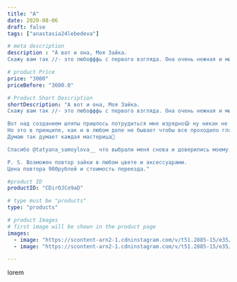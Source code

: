 ```yaml
---
title: "А"
date: 2020-08-06
draft: false
tags: ["anastasia24lebedeva"]

# meta description
description : "А вот и она, Моя Зайка.
Скажу вам так //- это любофффь с первого взгляда. Она очень нежная и милая. Родилась на одном дыхании, что бывает редко. Эта девушка мод"

# product Price
price: "3000"
priceBefore: "3600.0"

# Product Short Description
shortDescription: "А вот и она, Моя Зайка.
Скажу вам так //- это любофффь с первого взгляда. Она очень нежная и милая. Родилась на одном дыхании, что бывает редко. Эта девушка модница до кончиков ушек. Вы только посмотрите на её наряд!)))

Вот над созданием шляпы пришлось потрудиться мне изрядно😅 ну никак не хотела она подходить к платицу. И вот когда было далеко заполночь и силы мои были на исходе😑, признаюсь, я хотела сдаться и оставить её без шляпы или сделать бант... Мне пришла идея этой замечательной кепки 🧢, и знаете это чудесно. Мне кажется лучше этого ничего не подошло бы)🙂. Так что, бывает и такое, когда игрушка рождается без затруднений в чем//-то, а вот над каким//-то элементом одежды можно сидеть и сидеть несколько дней 🙄
Но это в принципе, как и в любом деле не бывает чтобы все проходило гладко, и мне это нравится. Сидеть, выдумывать, подбирать пряжу и фурнитуру. В этот момент ощущаешь себя творцом чего//-то нового и прекрасного)
Думаю так думает каждая мастерица💜

Спасибо @tatyana_samoylova__ что выбрали меня снова и доверились моему вкусу 😘

P. S. Возможен повтор зайки в любом цвете и аксессуарами.
Цена повтора 900рублей и стоимость переезда."

#product ID
productID: "CDirOJCo9aD"

# type must be "products"
type: "products"

# product Images
# first image will be shown in the product page
images:
  - image: "https://scontent-arn2-1.cdninstagram.com/v/t51.2885-15/e35/116847334_625321081432062_8572880355790492616_n.jpg?_nc_ht=scontent-arn2-1.cdninstagram.com&_nc_cat=106&_nc_ohc=XF6XENuE5l4AX-GcllD&se=7&tp=1&oh=b3fa19636e59e99eb7ca18dd32ce258a&oe=605EF021&ig_cache_key=MjM2OTY0NjQzMzgxMjA1Nzg2NQ%3D%3D.2"
  - image: "https://scontent-arn2-1.cdninstagram.com/v/t51.2885-15/e35/116792852_991635151271018_3049555790804864883_n.jpg?_nc_ht=scontent-arn2-1.cdninstagram.com&_nc_cat=102&_nc_ohc=FQtf4KlrwkMAX_7cV3w&se=7&tp=1&oh=000eef11b756f1598e83dece73de105d&oe=605F2B72&ig_cache_key=MjM2OTY0NjQzMzgyODgxNDM4NQ%3D%3D.2"

---
```

lorem
